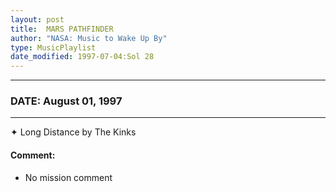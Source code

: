 ```yaml
---
layout: post
title:  MARS PATHFINDER
author: "NASA: Music to Wake Up By"
type: MusicPlaylist
date_modified: 1997-07-04:Sol 28
---
```


----
### DATE: August 01, 1997
----
✦ Long Distance by The Kinks

#### Comment:
* No mission comment
